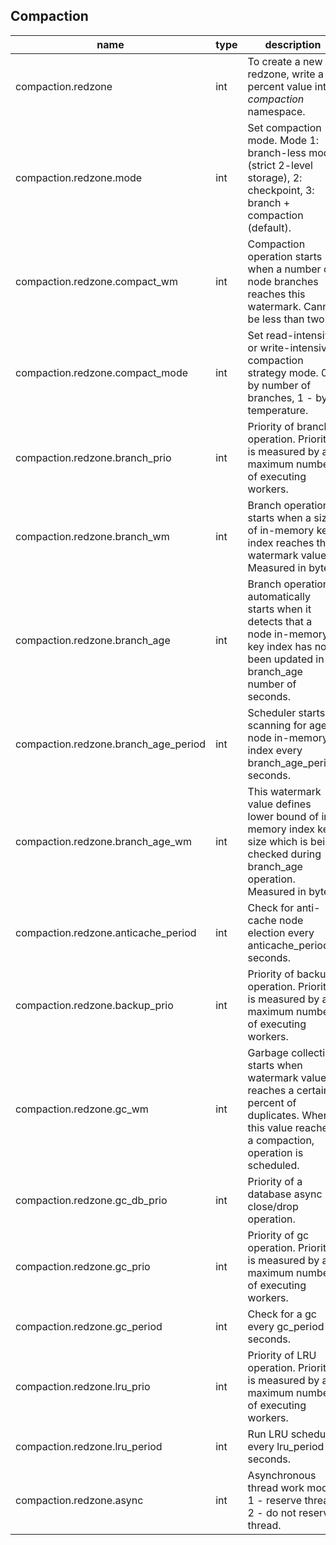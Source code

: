 
Compaction
----------

| name | type | description  |
|---|---|---|
| compaction.redzone | int | To create a new redzone, write a percent value into *compaction* namespace. |
| compaction.redzone.mode | int | Set compaction mode. Mode 1: branch-less mode (strict 2-level storage), 2: checkpoint, 3: branch + compaction (default). |
| compaction.redzone.compact\_wm | int | Compaction operation starts when a number of node branches reaches this watermark. Cannot be less than two. |
| compaction.redzone.compact\_mode | int | Set read-intensive or write-intensive compaction strategy mode. 0 - by number of branches, 1 - by temperature. |
| compaction.redzone.branch\_prio | int | Priority of branch operation. Priority is measured by a maximum number of executing workers. |
| compaction.redzone.branch\_wm | int | Branch operation starts when a size of in-memory key index reaches this watermark value. Measured in bytes. |
| compaction.redzone.branch\_age | int | Branch operation automatically starts when it detects that a node in-memory key index has not been updated in a branch\_age number of seconds. |
| compaction.redzone.branch\_age\_period | int | Scheduler starts scanning for aged node in-memory index every branch\_age\_period seconds. |
| compaction.redzone.branch\_age\_wm | int | This watermark value defines lower bound of in-memory index key size which is being checked during branch\_age operation. Measured in bytes. |
| compaction.redzone.anticache\_period | int | Check for anti-cache node election every anticache\_period seconds. |
| compaction.redzone.backup\_prio | int | Priority of backup operation. Priority is measured by a maximum number of executing workers. |
| compaction.redzone.gc\_wm | int | Garbage collection starts when watermark value reaches a certain percent of duplicates. When this value reaches a compaction, operation is scheduled. |
| compaction.redzone.gc\_db\_prio | int | Priority of a database async close/drop operation. |
| compaction.redzone.gc\_prio | int | Priority of gc operation. Priority is measured by a maximum number of executing workers. |
| compaction.redzone.gc\_period | int | Check for a gc every gc\_period seconds. |
| compaction.redzone.lru\_prio | int | Priority of LRU operation. Priority is measured by a maximum number of executing workers. |
| compaction.redzone.lru\_period | int | Run LRU scheduler every lru\_period seconds. |
| compaction.redzone.async | int | Asynchronous thread work mode: 1 - reserve thread, 2 - do not reserve thread. |
